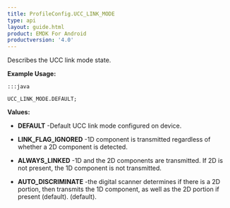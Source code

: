 ```yaml
---
title: ProfileConfig.UCC_LINK_MODE
type: api
layout: guide.html
product: EMDK For Android
productversion: '4.0'
---
```



Describes the UCC link mode state.
 
 

**Example Usage:**
	
	:::java
	
	UCC_LINK_MODE.DEFAULT;
	


**Values:**

* **DEFAULT** -Default UCC link mode configured on device.

* **LINK_FLAG_IGNORED** -1D component is transmitted regardless of whether a 2D component is detected.

* **ALWAYS_LINKED** -1D and the 2D components are transmitted. If 2D is not present, the 1D component is not transmitted.

* **AUTO_DISCRIMINATE** -the digital scanner determines if there is a 2D portion, then transmits the 1D component, as well as the 2D portion if present (default). (default).












